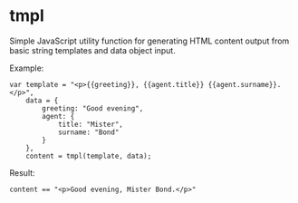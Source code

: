 # tmpl

Simple JavaScript utility function for generating HTML content output from basic string templates and data object input.

Example:

    var template = "<p>{{greeting}}, {{agent.title}} {{agent.surname}}.</p>",
        data = {
            greeting: "Good evening",
            agent: {
                title: "Mister", 
                surname: "Bond"
            }
        },
        content = tmpl(template, data);

Result: 

    content == "<p>Good evening, Mister Bond.</p>"